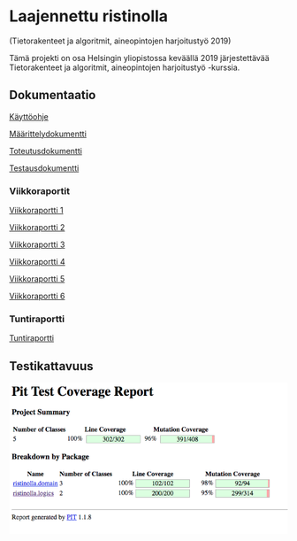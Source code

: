 # Laajennettu ristinolla 
(Tietorakenteet ja algoritmit, aineopintojen harjoitustyö 2019)

Tämä projekti on osa Helsingin yliopistossa keväällä 2019 järjestettävää Tietorakenteet ja algoritmit, aineopintojen harjoitustyö -kurssia.

## Dokumentaatio

[Käyttöohje](https://github.com/heidihas/tira-harjoitustyo/blob/master/Dokumentaatio/K%C3%A4ytt%C3%B6ohje.md)

[Määrittelydokumentti](https://github.com/heidihas/tira-harjoitustyo/blob/master/Dokumentaatio/M%C3%A4%C3%A4rittelydokumentti.md)

[Toteutusdokumentti](https://github.com/heidihas/tira-harjoitustyo/blob/master/Dokumentaatio/Toteutusdokumentti.md)

[Testausdokumentti](https://github.com/heidihas/tira-harjoitustyo/blob/master/Dokumentaatio/Testausdokumentti.md)

### Viikkoraportit
[Viikkoraportti 1](https://github.com/heidihas/tira-harjoitustyo/blob/master/Dokumentaatio/Viikkoraportti1.md)

[Viikkoraportti 2](https://github.com/heidihas/tira-harjoitustyo/blob/master/Dokumentaatio/Viikkoraportti2.md)

[Viikkoraportti 3](https://github.com/heidihas/tira-harjoitustyo/blob/master/Dokumentaatio/Viikkoraportti3.md)

[Viikkoraportti 4](https://github.com/heidihas/tira-harjoitustyo/blob/master/Dokumentaatio/Viikkoraportti4.md)

[Viikkoraportti 5](https://github.com/heidihas/tira-harjoitustyo/blob/master/Dokumentaatio/Viikkoraportti5.md)

[Viikkoraportti 6](https://github.com/heidihas/tira-harjoitustyo/blob/master/Dokumentaatio/Viikkoraportti6.md)

### Tuntiraportti
[Tuntiraportti](https://github.com/heidihas/tira-harjoitustyo/blob/master/Dokumentaatio/Tuntiraportti.md)

## Testikattavuus
<img src="https://github.com/heidihas/tira-harjoitustyo/blob/master/Dokumentaatio/Kuvia/Testikattavuus-8-3.png" width="600">
